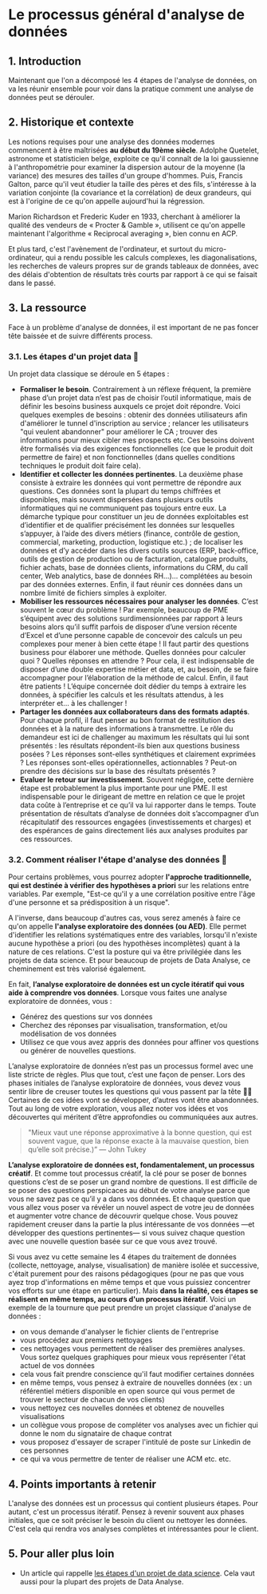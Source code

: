 # Le processus général d'analyse de données

## 1. Introduction
Maintenant que l'on a décomposé les 4 étapes de l'analyse de données, on va les réunir ensemble pour voir dans la pratique comment une analyse de données peut se dérouler.

## 2. Historique et contexte
Les notions requises pour une analyse des données modernes commencent à être maîtrisées **au début du 19ème siècle**. Adolphe Quetelet, astronome et statisticien belge, exploite ce qu'il connaît de la loi gaussienne à l'anthropométrie pour examiner la dispersion autour de la moyenne (la variance) des mesures des tailles d'un groupe d'hommes. Puis, Francis Galton, parce qu'il veut étudier la taille des pères et des fils, s'intéresse à la variation conjointe (la covariance et la corrélation) de deux grandeurs, qui est à l'origine de ce qu'on appelle aujourd'hui la régression.

Marion Richardson et Frederic Kuder en 1933, cherchant à améliorer la qualité des vendeurs de « Procter & Gamble », utilisent ce qu'on appelle maintenant l'algorithme « Reciprocal averaging », bien connu en ACP.

Et plus tard, c'est l'avènement de l'ordinateur, et surtout du micro-ordinateur, qui a rendu possible les calculs complexes, les diagonalisations, les recherches de valeurs propres sur de grands tableaux de données, avec des délais d'obtention de résultats très courts par rapport à ce qui se faisait dans le passé.

## 3. La ressource
Face à un problème d'analyse de données, il est important de ne pas foncer tête baissée et de suivre différents process.

### 3.1. Les étapes d'un projet data 🤝 

Un projet data classique se déroule en 5 étapes : 
- **Formaliser le besoin**. Contrairement à un réflexe fréquent, la première phase d’un projet data n’est pas de choisir l’outil informatique, mais de définir les besoins business auxquels ce projet doit répondre. Voici quelques exemples de besoins : obtenir des données utilisateurs afin d'améliorer le tunnel d'inscription au service ; relancer les utilisateurs "qui veulent abandonner" pour améliorer le CA ; trouver des informations pour mieux cibler mes prospects etc. Ces besoins doivent être formalisés via des exigences fonctionnelles (ce que le produit doit permettre de faire) et non fonctionnelles (dans quelles conditions techniques le produit doit faire cela).
- **Identifier et collecter les données pertinentes**. La deuxième phase consiste à extraire les données qui vont permettre de répondre aux questions. Ces données sont la plupart du temps chiffrées et disponibles, mais souvent dispersées dans plusieurs outils informatiques qui ne communiquent pas toujours entre eux. La démarche typique pour constituer un jeu de données exploitables est d’identifier et de qualifier précisément les données sur lesquelles s’appuyer, à l’aide des divers métiers (finance, contrôle de gestion, commercial, marketing, production, logistique etc.) ; de localiser les données et d’y accéder dans les divers outils sources (ERP, back-office, outils de gestion de production ou de facturation, catalogue produits, fichier achats, base de données clients, informations du CRM, du call center, Web analytics, base de données RH…)… complétées au besoin par des données externes. Enfin, il faut réunir ces données dans un nombre limité de fichiers simples à exploiter.
- **Mobiliser les ressources nécessaires pour analyser les données**. C’est souvent le cœur du problème ! Par exemple, beaucoup de PME s’équipent avec des solutions surdimensionnées par rapport à leurs besoins alors qu’il suffit parfois de disposer d’une version récente d’Excel et d’une personne capable de concevoir des calculs un peu complexes pour mener à bien cette étape ! Il faut partir des questions business pour élaborer une méthode. Quelles données pour calculer quoi ? Quelles réponses en attendre ? Pour cela, il est indispensable de disposer d’une double expertise métier et data, et, au besoin, de se faire accompagner pour l’élaboration de la méthode de calcul. Enfin, il faut être patients ! L’équipe concernée doit dédier du temps à extraire les données, à spécifier les calculs et les résultats attendus, à les interpréter et… à les challenger !
- **Partager les données aux collaborateurs dans des formats adaptés**. Pour chaque profil, il faut penser au bon format de restitution des données et à la nature des informations à transmettre. Le rôle du demandeur est ici de challenger au maximum les résultats qui lui sont présentés : les résultats répondent-ils bien aux questions business posées ? Les réponses sont-elles synthétiques et clairement exprimées ? Les réponses sont-elles opérationnelles, actionnables ? Peut-on prendre des décisions sur la base des résultats présentés ?
- **Evaluer le retour sur investissement**. Souvent négligée, cette dernière étape est probablement la plus importante pour une PME. Il est indispensable pour le dirigeant de mettre en relation ce que le projet data coûte à l’entreprise et ce qu’il va lui rapporter dans le temps. Toute présentation de résultats d’analyse de données doit s’accompagner d’un récapitulatif des ressources engagées (investissements et charges) et des espérances de gains directement liés aux analyses produites par ces ressources.

### 3.2. Comment réaliser l'étape d'analyse des données 🤠

Pour certains problèmes, vous pourrez adopter **l'approche traditionnelle, qui est destinée à vérifier des hypothèses a priori** sur les relations entre variables. Par exemple, "Est-ce qu'il y a une corrélation positive entre l'âge d'une personne et sa prédisposition à un risque".

A l'inverse, dans beaucoup d'autres cas, vous serez amenés à faire ce qu'on appelle **l'analyse exploratoire des données (ou AED)**. Elle permet d'identifier les relations systématiques entre des variables, lorsqu'il n'existe aucune hypothèse a priori (ou des hypothèses incomplètes) quant à la nature de ces relations. C'est la posture qui va être privilégiée dans les projets de data science. Et pour beaucoup de projets de Data Analyse, ce cheminement est très valorisé également.

En fait, **l’analyse exploratoire de données est un cycle itératif qui vous aide à comprendre vos données**. Lorsque vous faites une analyse exploratoire de données, vous :
- Générez des questions sur vos données
- Cherchez des réponses par visualisation, transformation, et/ou modélisation de vos données
- Utilisez ce que vous avez appris des données pour affiner vos questions ou générer de nouvelles questions.

L’analyse exploratoire de données n’est pas un processus formel avec une liste stricte de règles. Plus que tout, c’est une façon de penser. Lors des phases initiales de l’analyse exploratoire de données, vous devez vous sentir libre de creuser toutes les questions qui vous passent par la tête 🧐🧐 Certaines de ces idées vont se développer, d’autres vont être abandonnées. Tout au long de votre exploration, vous allez noter vos idées et vos découvertes qui méritent d’être approfondies ou communiquées aux autres.

> "Mieux vaut une réponse approximative à la bonne question, qui est souvent vague, que la réponse exacte à la mauvaise question, bien qu’elle soit précise.)” — John Tukey

**L’analyse exploratoire de données est, fondamentalement, un processus créatif**. Et comme tout processus créatif, la clé pour se poser de bonnes questions c’est de se poser un grand nombre de questions. Il est difficile de se poser des questions perspicaces au début de votre analyse parce que vous ne savez pas ce qu’il y a dans vos données. Et chaque question que vous allez vous poser va révéler un nouvel aspect de votre jeu de données et augmenter votre chance de découvrir quelque chose. Vous pouvez rapidement creuser dans la partie la plus intéressante de vos données —et développer des questions pertinentes— si vous suivez chaque question avec une nouvelle question basée sur ce que vous avez trouvé.

Si vous avez vu cette semaine les 4 étapes du traitement de données (collecte, nettoyage, analyse, visualisation) de manière isolée et successive, c'était purement pour des raisons pédagogiques (pour ne pas que vous ayez trop d'informations en même temps et que vous puissiez concentrer vos efforts sur une étape en particulier). Mais **dans la réalité, ces étapes se réalisent en même temps, au cours d'un processus itératif**. Voici un exemple de la tournure que peut prendre un projet classique d'analyse de données :
- on vous demande d'analyser le fichier clients de l'entreprise
- vous procédez aux premiers nettoyages
- ces nettoyages vous permettent de réaliser des premières analyses. Vous sortez quelques graphiques pour mieux vous représenter l'état actuel de vos données
- cela vous fait prendre conscience qu'il faut modifier certaines données
- en même temps, vous pensez à extraire de nouvelles données (ex : un référentiel métiers disponible en open source qui vous permet de trouver le secteur de chacun de vos clients)
- vous nettoyez ces nouvelles données et obtenez de nouvelles visualisations
- un collègue vous propose de compléter vos analyses avec un fichier qui donne le nom du signataire de chaque contrat
- vous proposez d'essayer de scraper l'intitulé de poste sur Linkedin de ces personnes
- ce qui va vous permettre de tenter de réaliser une ACM etc. etc. 

## 4. Points importants à retenir
L'analyse des données est un processus qui contient plusieurs étapes. Pour autant, c'est un processus itératif. Pensez à revenir souvent aux phases initiales, que ce soit préciser le besoin du client ou nettoyer les données. C'est cela qui rendra vos analyses complètes et intéressantes pour le client.


## 5. Pour aller plus loin
- Un article qui rappelle [les étapes d'un projet de data science](https://www.empirik.fr/2019/07/12/la-data-science-expliquee-a-ma-grand-mere-3-5-cycle-de-vie-dun-projet). Cela vaut aussi pour la plupart des projets de Data Analyse.
